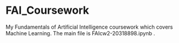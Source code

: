 # FAI_Coursework
My Fundamentals of Artificial Intelligence coursework which covers Machine Learning. The main file is FAIcw2-20318898.ipynb .

